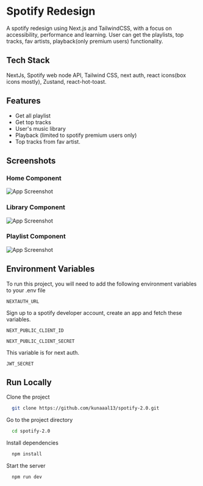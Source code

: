 
# Spotify Redesign

A spotify redesign using Next.js and TailwindCSS, with a focus on accessibility, performance and learning. User can get the playlists, top tracks, fav artists, playback(only premium users) functionality.


## Tech Stack

NextJs, Spotify web node API, Tailwind CSS, next auth, react icons(box icons mostly), Zustand, react-hot-toast.




## Features

- Get all playlist
- Get top tracks
- User's music library
- Playback (limited to spotify premium users only)
- Top tracks from fav artist.


## Screenshots

### Home Component

![App Screenshot](https://via.placeholder.com/468x300?text=App+Screenshot+Here)

### Library Component

![App Screenshot](https://via.placeholder.com/468x300?text=App+Screenshot+Here)

### Playlist Component

![App Screenshot](https://via.placeholder.com/468x300?text=App+Screenshot+Here)


## Environment Variables

To run this project, you will need to add the following environment variables to your .env file

`NEXTAUTH_URL`

Sign up to a spotify developer account, create an app and fetch these variables.

`NEXT_PUBLIC_CLIENT_ID`

`NEXT_PUBLIC_CLIENT_SECRET`

This variable is for next auth.

`JWT_SECRET`


## Run Locally

Clone the project

```bash
  git clone https://github.com/kunaaal13/spotify-2.0.git
```

Go to the project directory

```bash
  cd spotify-2.0
```

Install dependencies

```bash
  npm install
```

Start the server

```bash
  npm run dev
```

